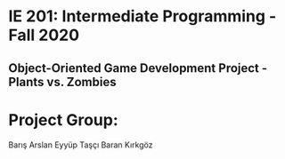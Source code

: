 # IE 201: Intermediate Programming - Fall 2020
## Object-Oriented Game Development Project - Plants vs. Zombies

# Project Group:
Barış Arslan
Eyyüp Taşçı
Baran Kırkgöz

